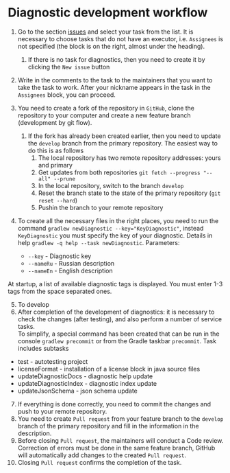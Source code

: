 # Diagnostic development workflow

1. Go to the section [issues](https://github.com/1c-syntax/bsl-language-server/issues) and select your task from the list. It is necessary to choose tasks that do not have an executor, i.e. `Assignees` is not specified (the block is on the right, almost under the heading).
   1. If there is no task for diagnostics, then you need to create it by clicking the `New issue` button
2. Write in the comments to the task to the maintainers that you want to take the task to work. After your nickname appears in the task in the `Assignees` block, you can proceed.
3. You need to create a fork of the repository in `GitHub`, clone the repository to your computer and create a new feature branch (development by git flow).
   1. If the fork has already been created earlier, then you need to update the `develop` branch from the primary repository. The easiest way to do this is as follows
      1. The local repository has two remote repository addresses: yours and primary
      2. Get updates from both repositories `git fetch --progress "--all" --prune`
      3. In the local repository, switch to the branch `develop`
      4. Reset the branch state to the state of the primary repository (`git reset --hard`)
      5. Pushin the branch to your remote repository
4. To create all the necessary files in the right places, you need to run the command `gradlew newDiagnostic --key="KeyDiagnostic"`, instead `KeyDiagnostic` you must specify the key of your diagnostic. Details in help `gradlew -q help --task newDiagnostic`. Parameters:

   * `--key` - Diagnostic key
   * `--nameRu` - Russian description
   * `--nameEn` - English description

At startup, a list of available diagnostic tags is displayed. You must enter 1-3 tags from the space separated ones.

5. To develop
6. After completion of the development of diagnostics: it is necessary to check the changes (after testing), and also perform a number of service tasks.  
   To simplify, a special command has been created that can be run in the console `gradlew precommit` or from the Gradle taskbar `precommit`. Task includes subtasks

- test - autotesting project
- licenseFormat - installation of a license block in java source files
- updateDiagnosticDocs - diagnostic help update
- updateDiagnosticIndex - diagnostic index update
- updateJsonSchema - json schema update

7. If everything is done correctly, you need to commit the changes and push to your remote repository.
8. You need to create `Pull request` from your feature branch to the `develop` branch of the primary repository and fill in the information in the description.
9. Before closing `Pull request`, the maintainers will conduct a Code review. Correction of errors must be done in the same feature branch, GitHub will automatically add changes to the created `Pull request`.
10. Closing `Pull request` confirms the completion of the task.
